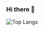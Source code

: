 ### Hi there 👋

<!--
**jiahujiahu/jiahujiahu** is a ✨ _special_ ✨ repository because its `README.md` (this file) appears on your GitHub profile.

Here are some ideas to get you started:

- 🔭 I’m currently working on ...
- 🌱 I’m currently learning ...
- 👯 I’m looking to collaborate on ...
- 🤔 I’m looking for help with ...
- 💬 Ask me about ...
- 📫 How to reach me: ...
- 😄 Pronouns: ...
- ⚡ Fun fact: ...
-->

![Top Langs](https://github-readme-stats.vercel.app/api/top-langs/?username=jiahujiahu&layout=compact&size_weight=0.5&count_weight=0.5&langs_count=20)

<!--
![Anurag's GitHub stats](https://github-readme-stats.vercel.app/api?username=jiahujiahu&hide=prs,issues,contribs&count_private=true&show_icons=true&card_width=500px)
![Top Langs](https://github-readme-stats.vercel.app/api/top-langs/?username=jiahujiahu&layout=donut&size_weight=0.5&count_weight=0.5)
-->
